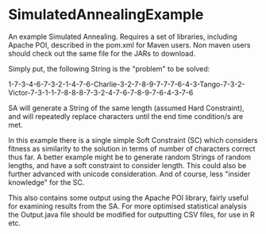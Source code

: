 # SimulatedAnnealingExample
An example Simulated Annealing. Requires a set of libraries, including Apache POI, described in the pom.xml for Maven users. Non maven users should check out the same file for the JARs to download. 

Simply put, the following String is the "problem" to be solved:

1-7-3-4-6-7-3-2-1-4-7-6-Charlie-3-2-7-8-9-7-7-7-6-4-3-Tango-7-3-2-Victor-7-3-1-1-7-8-8-8-7-3-2-4-7-6-7-8-9-7-6-4-3-7-6

SA will generate a String of the same length (assumed Hard Constraint), and will repeatedly replace characters until 
the end time condition/s are met.

In this example there is a single simple Soft Constraint (SC) which considers fitness as similarity to the solution 
in terms of number of characters correct thus far. A better example might be to generate random Strings of random
lengths, and have a soft constraint to consider length. This could also be further advanced with unicode consideration.
And of course, less "insider knowledge" for the SC. 

This also contains some output using the Apache POI library, fairly useful for examining results from the SA.
For more optimised statistical analysis the Output.java file should be modified for outputting CSV files,
for use in R etc. 
